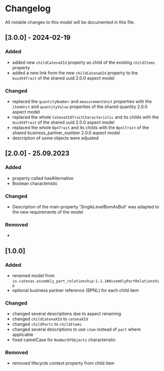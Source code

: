 # Changelog
All notable changes to this model will be documented in this file.

## [3.0.0] - 2024-02-19
### Added
- added new `childCatenaXId` property as child of the existing `childItems` property
- added a new link from the new `childCatenaXId` property to the `UuidV4Trait` of the shared uuid 2.0.0 aspect model

### Changed
- replaced the `quantityNumber` and `measurementUnit` properties with the `itemUnit` and `quantityValue` properties of the shared quantity 2.0.0 aspect model
- replaced the whole `CatenaXIdTraitCharacteristic` and its childs with the `UuidV4Trait` of the shared uuid 2.0.0 aspect model
- replaced the whole `BpnTrait` and its childs with the `BpnlTrait` of the shared business_partner_number 2.0.0 aspect model
- description of some objects were adjusted

## [2.0.0] - 25.09.2023
### Added
- property called hasAlternative
- Boolean characteristic

### Changed
- Description of the main property 'SingleLevelBomAsBuil' was adapted to the new requirements of the model

### Removed
- 


## [1.0.0]
### Added
- renamed model from `io.catenax.assembly_part_relationship:1.1.1#AssemblyPartRelationship`
- optional business partner reference (BPNL) for each child item

### Changed
- changed several descriptions due to aspect renaming
- changed `childCatenaXId` to `catenaXId`
- changed `childParts` to `childItems`
- changed several descriptions to use `item` instead of `part` where applicable
- fixed camelCase for `NumberOfObjects` characteristic

### Removed
- removed lifecycle context property from child item

